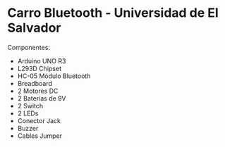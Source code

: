 # Carro Bluetooth - Universidad de El Salvador
Componentes:
- Arduino UNO R3
- L293D Chipset
- HC-05 Módulo Bluetooth
- Breadboard
- 2 Motores DC
- 2 Baterías de 9V
- 2 Switch
- 2 LEDs
- Conector Jack
- Buzzer
- Cables Jumper 
